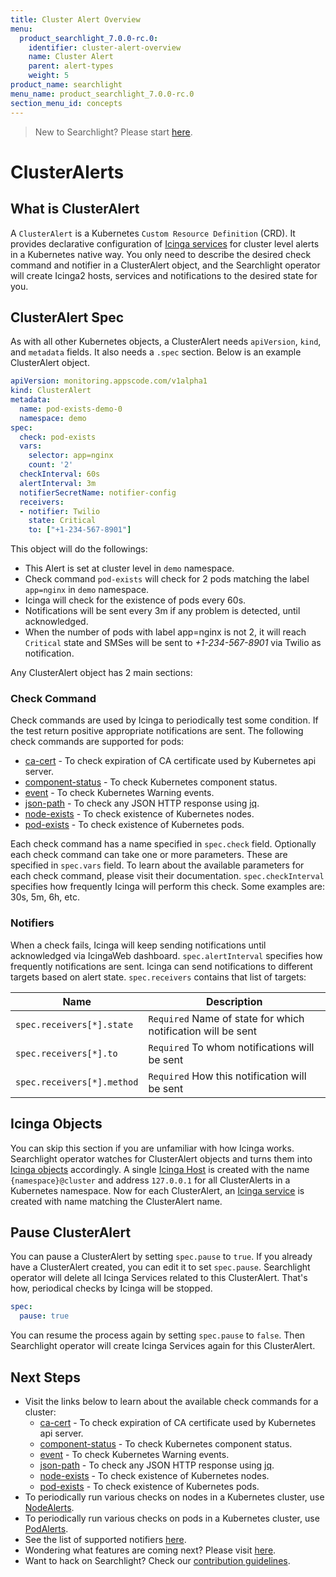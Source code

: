 ```yaml
---
title: Cluster Alert Overview
menu:
  product_searchlight_7.0.0-rc.0:
    identifier: cluster-alert-overview
    name: Cluster Alert
    parent: alert-types
    weight: 5
product_name: searchlight
menu_name: product_searchlight_7.0.0-rc.0
section_menu_id: concepts
---
```


> New to Searchlight? Please start [here](/docs/concepts/README.md).
# ClusterAlerts

## What is ClusterAlert
A `ClusterAlert` is a Kubernetes `Custom Resource Definition` (CRD). It provides declarative configuration of [Icinga services](https://www.icinga.com/docs/icinga2/latest/doc/09-object-types/#service) for cluster level alerts in a Kubernetes native way. You only need to describe the desired check command and notifier in a ClusterAlert object, and the Searchlight operator will create Icinga2 hosts, services and notifications to the desired state for you.

## ClusterAlert Spec
As with all other Kubernetes objects, a ClusterAlert needs `apiVersion`, `kind`, and `metadata` fields. It also needs a `.spec` section. Below is an example ClusterAlert object.

```yaml
apiVersion: monitoring.appscode.com/v1alpha1
kind: ClusterAlert
metadata:
  name: pod-exists-demo-0
  namespace: demo
spec:
  check: pod-exists
  vars:
    selector: app=nginx
    count: '2'
  checkInterval: 60s
  alertInterval: 3m
  notifierSecretName: notifier-config
  receivers:
  - notifier: Twilio
    state: Critical
    to: ["+1-234-567-8901"]
```

This object will do the followings:

- This Alert is set at cluster level in `demo` namespace.
- Check command `pod-exists` will check for 2 pods matching the label `app=nginx` in `demo` namespace.
- Icinga will check for the existence of pods every 60s.
- Notifications will be sent every 3m if any problem is detected, until acknowledged.
- When the number of pods with label app=nginx is not 2, it will reach `Critical` state and SMSes will be sent to _+1-234-567-8901_ via Twilio as notification.


Any ClusterAlert object has 2 main sections:

### Check Command
Check commands are used by Icinga to periodically test some condition. If the test return positive appropriate notifications are sent. The following check commands are supported for pods:

- [ca-cert](/docs/guides/cluster-alerts/ca-cert.md) - To check expiration of CA certificate used by Kubernetes api server.
- [component-status](/docs/guides/cluster-alerts/component-status.md) - To check Kubernetes component status.
- [event](/docs/guides/cluster-alerts/event.md) - To check Kubernetes Warning events.
- [json-path](/docs/guides/cluster-alerts/json-path.md) - To check any JSON HTTP response using [jq](https://stedolan.github.io/jq/).
- [node-exists](/docs/guides/cluster-alerts/node-exists.md) - To check existence of Kubernetes nodes.
- [pod-exists](/docs/guides/cluster-alerts/pod-exists.md) - To check existence of Kubernetes pods.

Each check command has a name specified in `spec.check` field. Optionally each check command can take one or more parameters. These are specified in `spec.vars` field. To learn about the available parameters for each check command, please visit their documentation. `spec.checkInterval` specifies how frequently Icinga will perform this check. Some examples are: 30s, 5m, 6h, etc.

### Notifiers
When a check fails, Icinga will keep sending notifications until acknowledged via IcingaWeb dashboard. `spec.alertInterval` specifies how frequently notifications are sent. Icinga can send notifications to different targets based on alert state. `spec.receivers` contains that list of targets:

| Name                       | Description                                                  |
|----------------------------|--------------------------------------------------------------|
| `spec.receivers[*].state`  | `Required` Name of state for which notification will be sent |
| `spec.receivers[*].to`     | `Required` To whom notifications will be sent                |
| `spec.receivers[*].method` | `Required` How this notification will be sent                |


## Icinga Objects
You can skip this section if you are unfamiliar with how Icinga works. Searchlight operator watches for ClusterAlert objects and turns them into [Icinga objects](https://www.icinga.com/docs/icinga2/latest/doc/09-object-types/) accordingly. A single [Icinga Host](https://www.icinga.com/docs/icinga2/latest/doc/09-object-types/#host) is created with the name `{namespace}@cluster` and address `127.0.0.1` for all ClusterAlerts in a Kubernetes namespace. Now for each ClusterAlert, an [Icinga service](https://www.icinga.com/docs/icinga2/latest/doc/09-object-types/#service) is created with name matching the ClusterAlert name.

## Pause ClusterAlert

You can pause a ClusterAlert by setting `spec.pause` to `true`. If you already have a ClusterAlert created, you can edit it to set `spec.pause`. Searchlight operator will delete all Icinga Services related to this ClusterAlert. That's how, periodical checks by Icinga will be stopped.

```yaml
spec:
  pause: true
```

You can resume the process again by setting `spec.pause` to `false`. Then Searchlight operator will create Icinga Services again for this ClusterAlert.


## Next Steps
 - Visit the links below to learn about the available check commands for a cluster:
    - [ca-cert](/docs/guides/cluster-alerts/ca-cert.md) - To check expiration of CA certificate used by Kubernetes api server.
    - [component-status](/docs/guides/cluster-alerts/component-status.md) - To check Kubernetes component status.
    - [event](/docs/guides/cluster-alerts/event.md) - To check Kubernetes Warning events.
    - [json-path](/docs/guides/cluster-alerts/json-path.md) - To check any JSON HTTP response using [jq](https://stedolan.github.io/jq/).
    - [node-exists](/docs/guides/cluster-alerts/node-exists.md) - To check existence of Kubernetes nodes.
    - [pod-exists](/docs/guides/cluster-alerts/pod-exists.md) - To check existence of Kubernetes pods.
 - To periodically run various checks on nodes in a Kubernetes cluster, use [NodeAlerts](/docs/concepts/alert-types/node-alert.md).
 - To periodically run various checks on pods in a Kubernetes cluster, use [PodAlerts](/docs/concepts/alert-types/pod-alert.md).
 - See the list of supported notifiers [here](/docs/guides/notifiers.md).
 - Wondering what features are coming next? Please visit [here](/docs/roadmap.md).
 - Want to hack on Searchlight? Check our [contribution guidelines](/docs/CONTRIBUTING.md).

